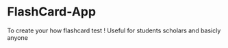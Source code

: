 # FlashCard-App
To create your how flashcard test ! Useful for students scholars and basicly anyone
